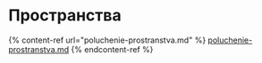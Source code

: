 # Пространства

{% content-ref url="poluchenie-prostranstva.md" %}
[poluchenie-prostranstva.md](poluchenie-prostranstva.md)
{% endcontent-ref %}


